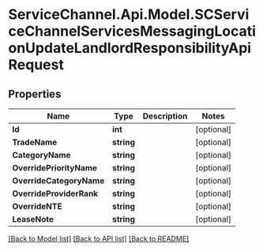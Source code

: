 # ServiceChannel.Api.Model.SCServiceChannelServicesMessagingLocationUpdateLandlordResponsibilityApiRequest

## Properties

Name | Type | Description | Notes
------------ | ------------- | ------------- | -------------
**Id** | **int** |  | [optional] 
**TradeName** | **string** |  | [optional] 
**CategoryName** | **string** |  | [optional] 
**OverridePriorityName** | **string** |  | [optional] 
**OverrideCategoryName** | **string** |  | [optional] 
**OverrideProviderRank** | **string** |  | [optional] 
**OverrideNTE** | **string** |  | [optional] 
**LeaseNote** | **string** |  | [optional] 

[[Back to Model list]](../README.md#documentation-for-models) [[Back to API list]](../README.md#documentation-for-api-endpoints) [[Back to README]](../README.md)

